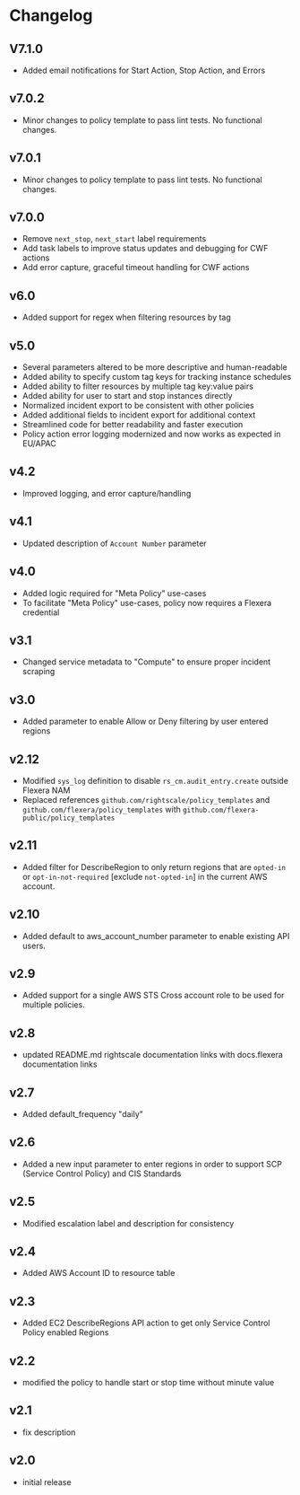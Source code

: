 # Changelog

## V7.1.0

- Added email notifications for Start Action, Stop Action, and Errors

## v7.0.2

- Minor changes to policy template to pass lint tests. No functional changes.

## v7.0.1

- Minor changes to policy template to pass lint tests. No functional changes.

## v7.0.0

- Remove `next_stop`, `next_start` label requirements
- Add task labels to improve status updates and debugging for CWF actions
- Add error capture, graceful timeout handling for CWF actions

## v6.0

- Added support for regex when filtering resources by tag

## v5.0

- Several parameters altered to be more descriptive and human-readable
- Added ability to specify custom tag keys for tracking instance schedules
- Added ability to filter resources by multiple tag key:value pairs
- Added ability for user to start and stop instances directly
- Normalized incident export to be consistent with other policies
- Added additional fields to incident export for additional context
- Streamlined code for better readability and faster execution
- Policy action error logging modernized and now works as expected in EU/APAC

## v4.2

- Improved logging, and error capture/handling

## v4.1

- Updated description of `Account Number` parameter

## v4.0

- Added logic required for "Meta Policy" use-cases
- To facilitate "Meta Policy" use-cases, policy now requires a Flexera credential

## v3.1

- Changed service metadata to "Compute" to ensure proper incident scraping

## v3.0

- Added parameter to enable Allow or Deny filtering by user entered regions

## v2.12

- Modified `sys_log` definition to disable `rs_cm.audit_entry.create` outside Flexera NAM
- Replaced references `github.com/rightscale/policy_templates` and `github.com/flexera/policy_templates` with `github.com/flexera-public/policy_templates`

## v2.11

- Added filter for DescribeRegion to only return regions that are `opted-in` or `opt-in-not-required` [exclude `not-opted-in`] in the current AWS account.

## v2.10

- Added default to aws_account_number parameter to enable existing API users.

## v2.9

- Added support for a single AWS STS Cross account role to be used for multiple policies.

## v2.8

- updated README.md rightscale documentation links with docs.flexera documentation links

## v2.7

- Added default_frequency "daily"

## v2.6

- Added a new input parameter to enter regions in order to support SCP (Service Control Policy) and CIS Standards

## v2.5

- Modified escalation label and description for consistency

## v2.4

- Added AWS Account ID to resource table

## v2.3

- Added EC2 DescribeRegions API action to get only Service Control Policy enabled Regions

## v2.2

- modified the policy to handle start or stop time without minute value

## v2.1

- fix description

## v2.0

- initial release
